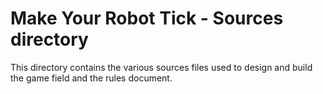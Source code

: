 # Make Your Robot Tick - Sources directory

This directory contains the various sources files used to design and build the game field and the rules document.
